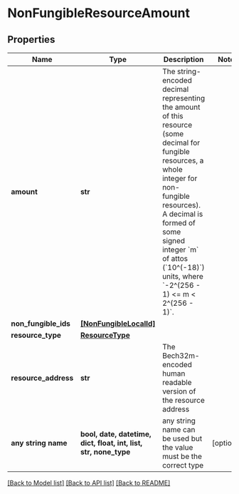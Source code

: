 # NonFungibleResourceAmount


## Properties
Name | Type | Description | Notes
------------ | ------------- | ------------- | -------------
**amount** | **str** | The string-encoded decimal representing the amount of this resource (some decimal for fungible resources, a whole integer for non-fungible resources). A decimal is formed of some signed integer &#x60;m&#x60; of attos (&#x60;10^(-18)&#x60;) units, where &#x60;-2^(256 - 1) &lt;&#x3D; m &lt; 2^(256 - 1)&#x60;.  | 
**non_fungible_ids** | [**[NonFungibleLocalId]**](NonFungibleLocalId.md) |  | 
**resource_type** | [**ResourceType**](ResourceType.md) |  | 
**resource_address** | **str** | The Bech32m-encoded human readable version of the resource address | 
**any string name** | **bool, date, datetime, dict, float, int, list, str, none_type** | any string name can be used but the value must be the correct type | [optional]

[[Back to Model list]](../README.md#documentation-for-models) [[Back to API list]](../README.md#documentation-for-api-endpoints) [[Back to README]](../README.md)


